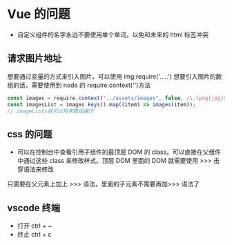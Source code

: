 # Vue 的问题

- 自定义组件的名字永远不要使用单个单词，以免和未来的 html 标签冲突

## 请求图片地址

想要通过变量的方式来引入图片，可以使用 img:require('.....')
想要引入图片的数组的话，需要使用到 node 的 require.context('')方法

```js
const images = require.context("../assets/images", false, /\.(png|jpg)$/i);
const imagesList = images.keys().map((item) => images(item));
// imageLists就可以用来数组遍历
```

## css 的问题

- 可以在控制台中查看引用子组件的最顶层 DOM 的 class。可以直接在父组件中通过这些 class 来修改样式。顶层 DOM 里面的 DOM 就需要使用 >>> 击穿语法来修改

只需要在父元素上加上 >>> 语法，里面的子元素不需要再加>>> 语法了

## vscode 终端

- 打开 ctrl + ~
- 终止 ctrl + c
